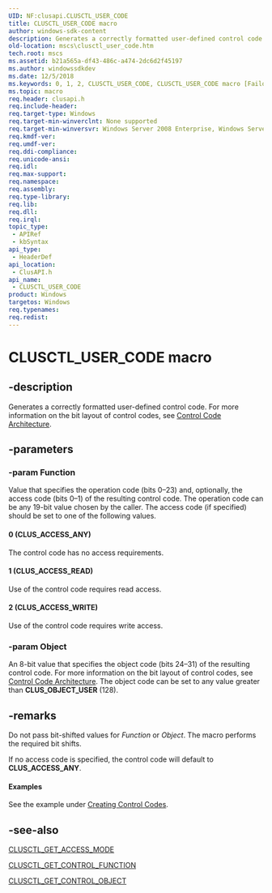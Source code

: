 ```yaml
---
UID: NF:clusapi.CLUSCTL_USER_CODE
title: CLUSCTL_USER_CODE macro
author: windows-sdk-content
description: Generates a correctly formatted user-defined control code. For more information on the bit layout of control codes, see Control Code Architecture.
old-location: mscs\clusctl_user_code.htm
tech.root: mscs
ms.assetid: b21a565a-df43-486c-a474-2dc6d2f45197
ms.author: windowssdkdev
ms.date: 12/5/2018
ms.keywords: 0, 1, 2, CLUSCTL_USER_CODE, CLUSCTL_USER_CODE macro [Failover Cluster], _wolf_clusctl_user_code, clusapi/CLUSCTL_USER_CODE, mscs.clusctl_user_code
ms.topic: macro
req.header: clusapi.h
req.include-header: 
req.target-type: Windows
req.target-min-winverclnt: None supported
req.target-min-winversvr: Windows Server 2008 Enterprise, Windows Server 2008 Datacenter
req.kmdf-ver: 
req.umdf-ver: 
req.ddi-compliance: 
req.unicode-ansi: 
req.idl: 
req.max-support: 
req.namespace: 
req.assembly: 
req.type-library: 
req.lib: 
req.dll: 
req.irql: 
topic_type:
 - APIRef
 - kbSyntax
api_type:
 - HeaderDef
api_location:
 - ClusAPI.h
api_name:
 - CLUSCTL_USER_CODE
product: Windows
targetos: Windows
req.typenames: 
req.redist: 
---
```


# CLUSCTL_USER_CODE macro


## -description


Generates a correctly 
    formatted user-defined control code. For more information on the bit layout of control codes, see 
    <a href="https://msdn.microsoft.com/d107f743-8ce8-4c0c-b7a2-24a70ffbc0f3">Control Code Architecture</a>.


## -parameters




### -param Function

Value that specifies the operation code (bits 0–23) and, optionally, the access code 
     (bits 0–1) of the resulting control code. The operation code can be any 19-bit value chosen 
     by the caller. The access code (if specified) should be set to one of the following values.



#### 0 (CLUS_ACCESS_ANY)

The control code has no access requirements.



#### 1 (CLUS_ACCESS_READ)

Use of the control code requires read access.



#### 2 (CLUS_ACCESS_WRITE)

Use of the control code requires write access.


### -param Object

An 8-bit value that specifies the object code (bits 24–31) of the resulting control 
      code. For more information on the bit layout of control codes, see 
      <a href="https://msdn.microsoft.com/d107f743-8ce8-4c0c-b7a2-24a70ffbc0f3">Control Code Architecture</a>. The 
      object code can be set to any value greater than <b>CLUS_OBJECT_USER</b> (128).


## -remarks



Do not pass bit-shifted values for <i>Function</i> or <i>Object</i>. The 
    macro performs the required bit shifts.

If no access code is specified, the control code will default to 
    <b>CLUS_ACCESS_ANY</b>.


#### Examples

See the example under 
     <a href="https://msdn.microsoft.com/dc1191d0-9364-40a3-abca-c59aa9f5b3aa">Creating Control Codes</a>.

<div class="code"></div>



## -see-also




<a href="https://msdn.microsoft.com/75544022-6c6b-4a04-83cc-427307eaf3ea">CLUSCTL_GET_ACCESS_MODE</a>



<a href="https://msdn.microsoft.com/0f1abfdd-e6b2-42a8-8c77-54590e3b3a89">CLUSCTL_GET_CONTROL_FUNCTION</a>



<a href="https://msdn.microsoft.com/b49c030e-fe7a-45cd-bbbf-0056763d827c">CLUSCTL_GET_CONTROL_OBJECT</a>
 

 

